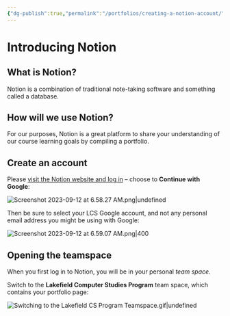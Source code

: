 ```yaml
---
{"dg-publish":true,"permalink":"/portfolios/creating-a-notion-account/","dgHomeLink":true,"dgShowToc":true}
---
```


# Introducing Notion

## What is Notion?
 
Notion is a combination of traditional note-taking software and something called a database.

## How will we use Notion?

For our purposes, Notion is a great platform to share your understanding of our course learning goals by compiling a portfolio.

## Create an account

Please [visit the Notion website and log in](https://www.notion.so/login) – choose to **Continue with Google**:

![Screenshot 2023-09-12 at 6.58.27 AM.png|undefined](/img/user/Media/Screenshot%202023-09-12%20at%206.58.27%20AM.png)

Then be sure to select your LCS Google account, and not any personal email address you might be using with Google:

![Screenshot 2023-09-12 at 6.59.07 AM.png|400](/img/user/Media/Screenshot%202023-09-12%20at%206.59.07%20AM.png)

## Opening the teamspace

When you first log in to Notion, you will be in your personal *team space*.

Switch to the **Lakefield Computer Studies Program** team space, which contains your portfolio page:

![Switching to the Lakefield CS Program Teamspace.gif|undefined](/img/user/Media/Switching%20to%20the%20Lakefield%20CS%20Program%20Teamspace.gif)